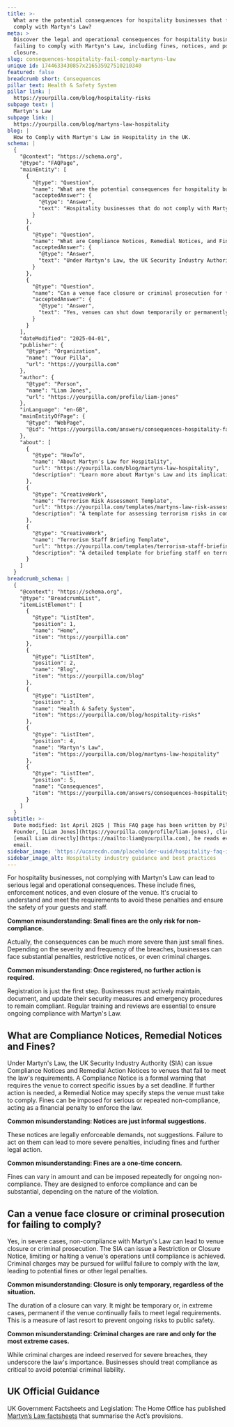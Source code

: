```yaml
---
title: >-
  What are the potential consequences for hospitality businesses that fail to
  comply with Martyn's Law?
meta: >
  Discover the legal and operational consequences for hospitality businesses
  failing to comply with Martyn's Law, including fines, notices, and potential
  closure.
slug: consequences-hospitality-fail-comply-martyns-law
unique id: 1744633430857x216535927510210340
featured: false
breadcrumb short: Consequences
pillar text: Health & Safety System
pillar link: |
  https://yourpilla.com/blog/hospitality-risks
subpage text: |
  Martyn's Law
subpage link: |
  https://yourpilla.com/blog/martyns-law-hospitality
blog: |
  How to Comply with Martyn's Law in Hospitality in the UK.
schema: |
  {
    "@context": "https://schema.org",
    "@type": "FAQPage",
    "mainEntity": [
      {
        "@type": "Question",
        "name": "What are the potential consequences for hospitality businesses that fail to comply with Martyn's Law?",
        "acceptedAnswer": {
          "@type": "Answer",
          "text": "Hospitality businesses that do not comply with Martyn's Law can face stiff penalties including fines, enforcement notices, and possible closure. Understanding and adhering to the regulations is crucial to avoid these significant legal and operational repercussions, ensuring the safety of both guests and staff. Ignoring these requirements can lead to substantial penalties and criminal charges, underlining the importance of maintaining up-to-date security measures and comprehensive training."
        }
      },
      {
        "@type": "Question",
        "name": "What are Compliance Notices, Remedial Notices, and Fines under Martyn's Law?",
        "acceptedAnswer": {
          "@type": "Answer",
          "text": "Under Martyn's Law, the UK Security Industry Authority (SIA) can issue Compliance Notices as formal warnings to correct specific issues by a deadline. Remedial Action Notices may then impose further steps for compliance if initial notices are not met. Fines serve as financial penalties for serious or repeated non-compliance. These notices and fines are legal tools meant to enforce compliance, and not addressing them can lead to increased penalties."
        }
      },
      {
        "@type": "Question",
        "name": "Can a venue face closure or criminal prosecution for failing to comply with Martyn's Law?",
        "acceptedAnswer": {
          "@type": "Answer",
          "text": "Yes, venues can shut down temporarily or permanently or even face criminal prosecution for severe non-compliance with Martyn's Law. The severity of the legal outcome, like closure or prosecution, underscores the imperative of compliance to curb significant public safety risks."
        }
      }
    ],
    "dateModified": "2025-04-01",
    "publisher": {
      "@type": "Organization",
      "name": "Your Pilla",
      "url": "https://yourpilla.com"
    },
    "author": {
      "@type": "Person",
      "name": "Liam Jones",
      "url": "https://yourpilla.com/profile/liam-jones"
    },
    "inLanguage": "en-GB",
    "mainEntityOfPage": {
      "@type": "WebPage",
      "@id": "https://yourpilla.com/answers/consequences-hospitality-fail-comply-martyns-law"
    },
    "about": [
      {
        "@type": "HowTo",
        "name": "About Martyn's Law for Hospitality",
        "url": "https://yourpilla.com/blog/martyns-law-hospitality",
        "description": "Learn more about Martyn's Law and its implications for hospitality businesses to ensure compliance and security."
      },
      {
        "@type": "CreativeWork",
        "name": "Terrorism Risk Assessment Template",
        "url": "https://yourpilla.com/templates/martyns-law-risk-assessment",
        "description": "A template for assessing terrorism risks in compliance with Martyn’s Law, essential for hospitality venues."
      },
      {
        "@type": "CreativeWork",
        "name": "Terrorism Staff Briefing Template",
        "url": "https://yourpilla.com/templates/terrorism-staff-briefing",
        "description": "A detailed template for briefing staff on terrorism precautions and measures as mandated by Martyn's Law."
      }
    ]
  }
breadcrumb_schema: |
  {
    "@context": "https://schema.org",
    "@type": "BreadcrumbList",
    "itemListElement": [
      {
        "@type": "ListItem",
        "position": 1,
        "name": "Home",
        "item": "https://yourpilla.com"
      },
      {
        "@type": "ListItem",
        "position": 2,
        "name": "Blog",
        "item": "https://yourpilla.com/blog"
      },
      {
        "@type": "ListItem",
        "position": 3,
        "name": "Health & Safety System",
        "item": "https://yourpilla.com/blog/hospitality-risks"
      },
      {
        "@type": "ListItem",
        "position": 4,
        "name": "Martyn's Law",
        "item": "https://yourpilla.com/blog/martyns-law-hospitality"
      },
      {
        "@type": "ListItem",
        "position": 5,
        "name": "Consequences",
        "item": "https://yourpilla.com/answers/consequences-hospitality-fail-comply-martyns-law"
      }
    ]
  }
subtitle: >-
  Date modified: 1st April 2025 | This FAQ page has been written by Pilla
  Founder, [Liam Jones](https://yourpilla.com/profile/liam-jones), click to
  [email Liam directly](https://mailto:liam@yourpilla.com), he reads every
  email.
sidebar_image: 'https://ucarecdn.com/placeholder-uuid/hospitality-faq-image.jpg'
sidebar_image_alt: Hospitality industry guidance and best practices
---
```

For hospitality businesses, not complying with Martyn's Law can lead to serious legal and operational consequences. These include fines, enforcement notices, and even closure of the venue. It's crucial to understand and meet the requirements to avoid these penalties and ensure the safety of your guests and staff.

**Common misunderstanding: Small fines are the only risk for non-compliance.**

Actually, the consequences can be much more severe than just small fines. Depending on the severity and frequency of the breaches, businesses can face substantial penalties, restrictive notices, or even criminal charges.

**Common misunderstanding: Once registered, no further action is required.**

Registration is just the first step. Businesses must actively maintain, document, and update their security measures and emergency procedures to remain compliant. Regular training and reviews are essential to ensure ongoing compliance with Martyn's Law.

## What are Compliance Notices, Remedial Notices and Fines?

Under Martyn's Law, the UK Security Industry Authority (SIA) can issue Compliance Notices and Remedial Action Notices to venues that fail to meet the law's requirements. A Compliance Notice is a formal warning that requires the venue to correct specific issues by a set deadline. If further action is needed, a Remedial Notice may specify steps the venue must take to comply. Fines can be imposed for serious or repeated non-compliance, acting as a financial penalty to enforce the law.

**Common misunderstanding: Notices are just informal suggestions.**

These notices are legally enforceable demands, not suggestions. Failure to act on them can lead to more severe penalties, including fines and further legal action.

**Common misunderstanding: Fines are a one-time concern.**

Fines can vary in amount and can be imposed repeatedly for ongoing non-compliance. They are designed to enforce compliance and can be substantial, depending on the nature of the violation.

## Can a venue face closure or criminal prosecution for failing to comply?

Yes, in severe cases, non-compliance with Martyn's Law can lead to venue closure or criminal prosecution. The SIA can issue a Restriction or Closure Notice, limiting or halting a venue's operations until compliance is achieved. Criminal charges may be pursued for willful failure to comply with the law, leading to potential fines or other legal penalties.

**Common misunderstanding: Closure is only temporary, regardless of the situation.**

The duration of a closure can vary. It might be temporary or, in extreme cases, permanent if the venue continually fails to meet legal requirements. This is a measure of last resort to prevent ongoing risks to public safety.

**Common misunderstanding: Criminal charges are rare and only for the most extreme cases.**

While criminal charges are indeed reserved for severe breaches, they underscore the law's importance. Businesses should treat compliance as critical to avoid potential criminal liability.

## UK Official Guidance

UK Government Factsheets and Legislation: The Home Office has published [Martyn’s Law factsheets](https://homeofficemedia.blog.gov.uk/2023/12/06/martyns-law-factsheets/) that summarise the Act’s provisions.
